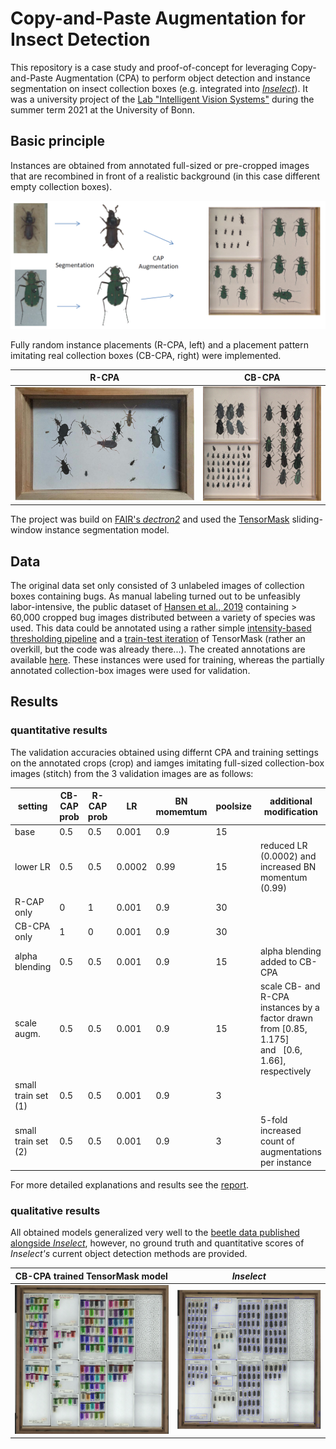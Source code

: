 # Copy-and-Paste Augmentation for Insect Detection

This repository is a case study and proof-of-concept for leveraging Copy-and-Paste Augmentation (CPA) to perform object detection and instance segmentation on insect collection boxes (e.g. integrated into [*Inselect*](https://naturalhistorymuseum.github.io/inselect/)). It was a university project of the [Lab "Intelligent Vision Systems"](http://vsteinhage.github.io/HTML/pg.html) during the summer term 2021 at the University of Bonn.

## Basic principle
Instances are obtained from annotated full-sized or pre-cropped images that are recombined in front of a realistic background (in this case different empty collection boxes).

<img src="images/CPA_demo.png" width="600" />

Fully random instance placements (R-CPA, left) and a placement pattern imitating real collection boxes (CB-CPA, right) were implemented.

R-CPA          |  CB-CPA
:-------------------------:|:-------------------------:
<img src="images/R-CPA_demo.png" width="322" /> |  <img src="images/CB-CPA_demo.png" width="210" />

The project was build on [FAIR's *dectron2*](https://github.com/facebookresearch/detectron2) and used the [TensorMask](https://github.com/facebookresearch/detectron2/tree/master/projects/TensorMask) sliding-window instance segmentation model.

## Data
The original data set only consisted of 3 unlabeled images of collection boxes containing bugs. As manual labeling turned out to be unfeasibly labor-intensive, the public dataset of [Hansen et al., 2019](https://zenodo.org/record/3549369#.YVc26JpByUn) containing > 60,000 cropped bug images distributed between a variety of species was used.
This data could be annotated using a rather simple [intensity-based thresholding pipeline](nb/annotation/segment_bugs_from_crops.ipynb) and a [train-test iteration](nb/annotation/Tensormask_bug_seg_2nd_iter.ipynb) of TensorMask (rather an overkill, but the code was already there...).
The created annotations are available [here](https://drive.google.com/drive/folders/1enNtE0Lali2pSQX9vlUsgy130SLXieiq?usp=sharing). These instances were used for training, whereas the partially annotated collection-box images were used for validation.

## Results

### quantitative results 
The validation accuracies obtained using differnt CPA and training settings on the annotated crops (crop) and iamges imitating full-sized collection-box images (stitch) from the 3 validation images are as follows:
<table><thead><tr><th>setting</th><th>CB-CAP prob</th><th>R-CAP prob</th><th>LR</th><th>BN momemtum</th><th>poolsize</th><th>additional modification</th><th>segm. AP crop</th><th>bbox AP crop</th><th>segm. AP stitch</th><th>bbox AP stitch</th></tr></thead><tbody><tr><td>base</td><td>0.5</td><td>0.5</td><td>0.001</td><td>0.9</td><td>15</td><td></td><td>56.7</td><td>70.5</td><td>27.1</td><td>36.3</td></tr><tr><td>lower LR</td><td>0.5</td><td>0.5</td><td>0.0002</td><td>0.99</td><td>15</td><td>reduced LR (0.0002) and increased BN momentum (0.99)</td><td>60.5</td><td>69.4</td><td>28.2</td><td>34.6</td></tr><tr><td>R-CAP only</td><td>0</td><td>1</td><td>0.001</td><td>0.9</td><td>30</td><td></td><td>56.7</td><td>67.2</td><td>27.6</td><td>34.6</td></tr><tr><td>CB-CPA only</td><td>1</td><td>0</td><td>0.001</td><td>0.9</td><td>30</td><td></td><td>55.6</td><td>68.7</td><td>27.3</td><td>37</td></tr><tr><td>alpha blending</td><td>0.5</td><td>0.5</td><td>0.001</td><td>0.9</td><td>15</td><td>alpha blending added to CB-CPA</td><td>58.3</td><td>70.9</td><td>27.3</td><td>36.5</td></tr><tr><td>scale augm.</td><td>0.5</td><td>0.5</td><td>0.001</td><td>0.9</td><td>15</td><td>scale CB- and R-CPA instances by a factor drawn from [0.85, 1.175] and&nbsp;&nbsp;&nbsp;[0.6, 1.66], respectively</td><td>58.5</td><td>70.2</td><td>27.2</td><td>36</td></tr><tr><td>small train set (1)</td><td>0.5</td><td>0.5</td><td>0.001</td><td>0.9</td><td>3</td><td></td><td>57.5</td><td>69.2</td><td>27.5</td><td>36.2</td></tr><tr><td>small train set (2)</td><td>0.5</td><td>0.5</td><td>0.001</td><td>0.9</td><td>3</td><td>5-fold increased count of augmentations per instance</td><td>58.4</td><td>69.9</td><td>27.4</td><td>36.2</td></tr></tbody></table>

For more detailed explanations and results see the [report](report/Instance_Segmentation_on_Large_Scale_Images-ISS-report-Sebastian_Rassmann-2021.pdf).


### qualitative results

All obtained models generalized very well to the [beetle data published alongside *Inselect*](https://data.nhm.ac.uk/dataset/images-for-the-evaluation-of-automatic-image-segmentation-algorithms), however, no ground truth and quantitative scores of *Inselect's* current object detection methods are provided.

CB-CPA trained TensorMask model            |  *Inselect*
:-------------------------:|:-------------------------:
<img src="images/CB-CPA_results.png" width="400" />  |  <img src="images/inselect_results.jpg" width="400" />




